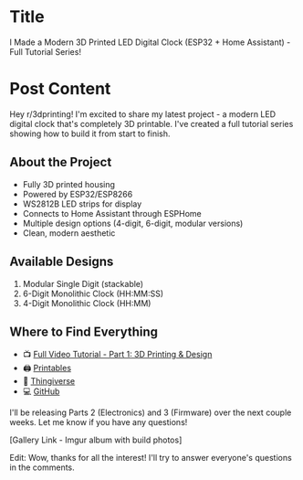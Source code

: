 # Title
I Made a Modern 3D Printed LED Digital Clock (ESP32 + Home Assistant) - Full Tutorial Series!

# Post Content
Hey r/3dprinting! I'm excited to share my latest project - a modern LED digital clock that's completely 3D printable. I've created a full tutorial series showing how to build it from start to finish.

## About the Project
- Fully 3D printed housing
- Powered by ESP32/ESP8266
- WS2812B LED strips for display
- Connects to Home Assistant through ESPHome
- Multiple design options (4-digit, 6-digit, modular versions)
- Clean, modern aesthetic

## Available Designs
1. Modular Single Digit (stackable)
2. 6-Digit Monolithic Clock (HH:MM:SS)
3. 4-Digit Monolithic Clock (HH:MM)

## Where to Find Everything
- 📺 [Full Video Tutorial - Part 1: 3D Printing & Design](YouTube_Link)
- 🖨️ [Printables](https://www.printables.com/model/1101964)
- 🎨 [Thingiverse](https://www.thingiverse.com/thing:6861353)
- 💻 [GitHub](https://github.com/kylemath/digitalclock)

I'll be releasing Parts 2 (Electronics) and 3 (Firmware) over the next couple weeks. Let me know if you have any questions!

[Gallery Link - Imgur album with build photos]

Edit: Wow, thanks for all the interest! I'll try to answer everyone's questions in the comments. 